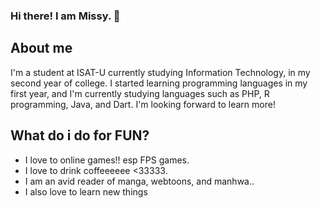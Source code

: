 ### Hi there! I am Missy. 👋


<!--


**xoxolrjj/xoxolrjj** is a ✨ _special_ ✨ repository because its `README.md` (this file) appears on your GitHub profile.

 
- 🔭 I’m currently working on something ...
- 🌱 I’m currently learning ...
- 👯 I’m looking to collaborate on ...
- 🤔 I’m looking for help with ...
- 💬 Ask me about ...
- 📫 How to reach me: missykey.sadsad@students.isatu.edu.ph...
- ⚡ Fun fact:  ...
-->

## About me
I'm a student at ISAT-U currently studying Information Technology, in my second year of college. I started learning programming languages in my first year, and I'm currently studying languages such as PHP, R programming, Java, and Dart. I'm looking forward to learn more!

## What do i do for FUN?
- I love to online games!! esp FPS games. 
- I love to drink coffeeeeee <33333.
- I am an avid reader of manga, webtoons, and manhwa..
- I also love to learn new things
